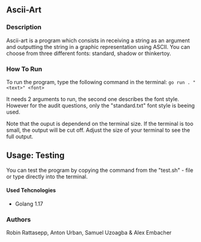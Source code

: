 ## Ascii-Art

### Description
Ascii-art is a program which consists in receiving a string as an argument and outputting the string in a graphic representation using ASCII.
You can choose from three different fonts: standard, shadow or thinkertoy.

### How To Run
To run the program, type the following command in the terminal:
`go run . "<text>" <font>`

It needs 2 arguments to run, the second one describes the font style. However for the audit questions, only the "standard.txt" font style is beeing used.

Note that the ouput is dependend on the terminal size. If the terminal is too small, the output will be cut off. Adjust the size of your terminal to see the full output.

## Usage: Testing
You can test the program by copying the command from the "test.sh" - file or type directly into the terminal.

#### Used Tehcnologies
* Golang 1.17


### Authors
Robin Rattasepp, Anton Urban, Samuel Uzoagba & Alex Embacher 


